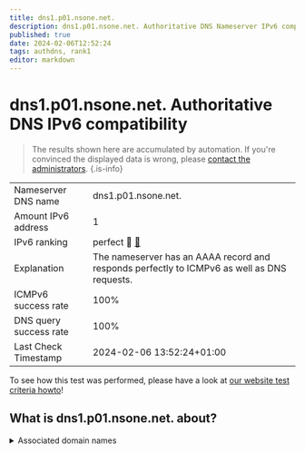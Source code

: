 ```yaml
---
title: dns1.p01.nsone.net.
description: dns1.p01.nsone.net. Authoritative DNS Nameserver IPv6 compatibility
published: true
date: 2024-02-06T12:52:24
tags: authdns, rank1
editor: markdown
---
```


# dns1.p01.nsone.net. Authoritative DNS IPv6 compatibility

> The results shown here are accumulated by automation. If you're convinced the displayed data is wrong, please [contact the administrators](/howto/chat). 
{.is-info}




|   |   |
| - | - |
| Nameserver DNS name | dns1.p01.nsone.net.
| Amount IPv6 address | 1
| IPv6 ranking | perfect :1st_place_medal: [🔗](/howto/ranking) |
| Explanation | The nameserver has an AAAA record and responds perfectly to ICMPv6 as well as DNS requests. |
| ICMPv6 success rate | 100%|
| DNS query success rate | 100% |
| Last Check Timestamp | 2024-02-06 13:52:24+01:00 |

To see how this test was performed, please have a look at [our website test criteria howto](/howto/testcriteria/authdns)!


## What is dns1.p01.nsone.net. about?






<details>
<summary>Associated domain names</summary>

www.intuit.com

www.bundesregierung.de

www.bmz.de

www.auswaertiges-amt.de

www.bundestag.de

</details>
